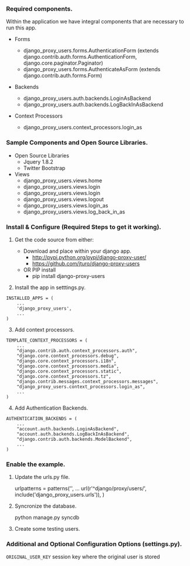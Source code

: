
### Required components.

Within the application we have integral components that are necessary
to run this app.

* Forms
    * django_proxy_users.forms.AuthenticationForm (extends django.contrib.auth.forms.AuthenticationForm, django.core.paginator.Paginator)
    * django_proxy_users.forms.AuthenticateAsForm (extends django.contrib.auth.forms.Form)

* Backends
    * django_proxy_users.auth.backends.LoginAsBackend
    * django_proxy_users.auth.backends.LogBackInAsBackend

* Context Processors
    * django_proxy_users.context_processors.login_as


### Sample Components and Open Source Libraries.

* Open Source Libraries
    * Jquery 1.8.2
    * Twitter Bootstrap
* Views
    * django_proxy_users.views.home
    * django_proxy_users.views.login
    * django_proxy_users.views.login
    * django_proxy_users.views.logout
    * django_proxy_users.views.login_as
    * django_proxy_users.views.log_back_in_as

### Install & Configure (Required Steps to get it working).

1. Get the code source from either:
    * Download and place within your django app.
        * http://pypi.python.org/pypi/django-proxy-user/
        * https://github.com/jturo/django-proxy-users
    * OR PIP install
        * pip install django-proxy-users

2. Install the app in setttings.py.

```
INSTALLED_APPS = (
    ...
    'django_proxy_users',
    ...
)
```

3. Add context processors.

```
TEMPLATE_CONTEXT_PROCESSORS = (
    ...
    "django.contrib.auth.context_processors.auth",
    "django.core.context_processors.debug",
    "django.core.context_processors.i18n",
    "django.core.context_processors.media",
    "django.core.context_processors.static",
    "django.core.context_processors.tz",
    "django.contrib.messages.context_processors.messages",
    "django_proxy_users.context_processors.login_as",
    ...
)
```

4. Add Authentication Backends.

```
AUTHENTICATION_BACKENDS = (
    ...
    "account.auth.backends.LoginAsBackend",
    "account.auth.backends.LogBackInAsBackend",
    "django.contrib.auth.backends.ModelBackend",
    ...
)
```

### Enable the example.

1. Update the urls.py file.

    urlpatterns = patterns('',
        ...
        url(r'^django/proxy/users/', include('django_proxy_users.urls')),
    )

2. Syncronize the database.

    python manage.py syncdb

3. Create some testing users.

### Additional and Optional Configuration Options (settings.py).

``ORIGINAL_USER_KEY``  session key where the original user is stored
